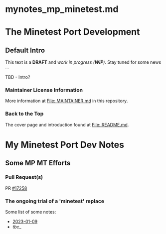 mynotes_mp_minetest.md
======================

# The Minetest Port Development
## Default Intro

This text is a **DRAFT** and _work in progress (**WIP**)_.  Stay tuned for some news ...

TBD - Intro?

### Maintainer License Information

More information at [File: MAINTAINER.md](MAINTAINER.md) in this repository.

### Back to the Top

The cover page and introduction found at [File: README.md](README.md).


# My Minetest Port Dev Notes

## Some MP MT Efforts
### Pull Request(s)

PR [#17258](https://github.com/macports/macports-ports/pull/17258)

### The ongoing trial of a 'minetest' replace

Some list of some notes:
- [2023-01-09](mynotes_mp_by-date/mynotes_mp_2023-01-09a.md)
- _tbc__
